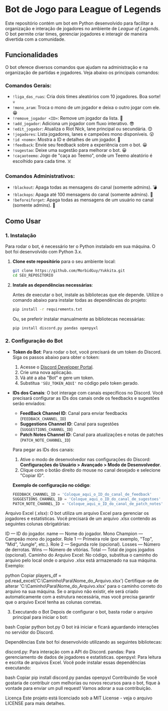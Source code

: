 # Bot de Jogo para League of Legends

Este repositório contém um bot em Python desenvolvido para facilitar a organização e interação de jogadores no ambiente de *League of Legends*. O bot permite criar times, gerenciar jogadores e interagir de maneira divertida com a comunidade.

## Funcionalidades

O bot oferece diversos comandos que ajudam na administração e na organização de partidas e jogadores. Veja abaixo os principais comandos:

### **Comandos Gerais:**

- `!liga_das_ruas`: Cria dois times aleatórios com 10 jogadores. Boa sorte! 💀
- `!mono_aram`: Troca o mono de um jogador e deixa o outro jogar com ele. 😁
- `!remove_jogador <ID>`: Remove um jogador da lista. 🥹
- `!add_jogador`: Adiciona um jogador com fluxo interativo. 😎
- `!edit_jogador`: Atualiza o Riot Nick, lane principal ou secundária. 😊
- `!jogadores`: Lista jogadores, lanes e campeões mono disponíveis. 😲
- `!id <nome>`: Mostra a ID e detalhes de um jogador. 🤩
- `!feedback`: Envie seu feedback sobre a experiência com o bot. 😀
- `!sugestao`: Deixe uma sugestão para melhorar o bot. 😀
- `!caçaoteemo`: Jogo de "caça ao Teemo", onde um Teemo aleatório é escolhido para cada time. ☠️

### **Comandos Administrativos:**

- `!blackout`: Apaga todas as mensagens do canal (somente admins). 💣
- `!blackops`: Apaga até 100 mensagens do canal (somente admins). 🚀
- `!beforeiforget`: Apaga todas as mensagens de um usuário no canal (somente admins). 👾

## Como Usar

### 1. **Instalação**

Para rodar o bot, é necessário ter o Python instalado em sua máquina. O bot foi desenvolvido com Python 3.x.

1. **Clone este repositório** para o seu ambiente local:

    ```bash
    git clone https://github.com/MorbidGuy/Yukkita.git
    cd SEU_REPOSITORIO
    ```

2. **Instale as dependências necessárias**:

    Antes de executar o bot, instale as bibliotecas que ele depende. Utilize o comando abaixo para instalar todas as dependências do projeto:

    ```bash
    pip install -r requirements.txt
    ```

    Ou, se preferir instalar manualmente as bibliotecas necessárias:

    ```bash
    pip install discord.py pandas openpyxl
    ```

### 2. **Configuração do Bot**

- **Token do Bot**: Para rodar o bot, você precisará de um token do Discord. Siga os passos abaixo para obter o token:

  1. Acesse o [Discord Developer Portal](https://discord.com/developers/applications).
  2. Crie uma nova aplicação.
  3. Vá até a aba "Bot" e gere um token.
  4. Substitua `'SEU_TOKEN_AQUI'` no código pelo token gerado.

- **IDs dos Canais**: O bot interage com canais específicos no Discord. Você precisará configurar as IDs dos canais onde os feedbacks e sugestões serão enviados:

  - **FeedBack Channel ID**: Canal para enviar feedbacks (`FEEDBACK_CHANNEL_ID`)
  - **Suggestions Channel ID**: Canal para sugestões (`SUGGESTIONS_CHANNEL_ID`)
  - **Patch Notes Channel ID**: Canal para atualizações e notas de patches (`PATCH_NOTE_CHANNEL_ID`)

  Para pegar as IDs dos canais:
  1. Ative o modo de desenvolvedor nas configurações do Discord: **Configurações do Usuário > Avançado > Modo de Desenvolvedor**.
  2. Clique com o botão direito do mouse no canal desejado e selecione "Copiar ID".

  **Exemplo de configuração no código**:

  ```python
  FEEDBACK_CHANNEL_ID = 'Coloque_aqui_o_ID_do_canal_de_feedback'
  SUGGESTIONS_CHANNEL_ID = 'Coloque_aqui_o_ID_do_canal_de_sugestoes'
  PATCH_NOTE_CHANNEL_ID = 'Coloque_aqui_o_ID_do_canal_de_patch_notes'
Arquivo Excel (.xlsx): O bot utiliza um arquivo Excel para gerenciar os jogadores e estatísticas. Você precisará de um arquivo .xlsx contendo as seguintes colunas obrigatórias:

ID — ID do jogador.
name — Nome do jogador.
Mono Champion — Campeão mono do jogador.
Role 1 — Primeira role (por exemplo, "Top", "Mid", "Jungle", etc.).
Role 2 — Segunda role (opcional).
Losses — Número de derrotas.
Wins — Número de vitórias.
Total — Total de jogos jogados (opcional).
Caminho do Arquivo Excel: No código, substitua o caminho do arquivo pelo local onde o arquivo .xlsx está armazenado na sua máquina. Exemplo:

python
Copiar
players_df = pd.read_excel('C:\\Caminho\\Para\\Nome_do_Arquivo.xlsx')
Certifique-se de alterar 'C:\\Caminho\\Para\\Nome_do_Arquivo.xlsx' para o caminho correto do arquivo na sua máquina. Se o arquivo não existir, ele será criado automaticamente com a estrutura necessária, mas você precisa garantir que o arquivo Excel tenha as colunas corretas.

3. Executando o Bot
Depois de configurar o bot, basta rodar o arquivo principal para iniciar o bot:

bash
Copiar
python bot.py
O bot irá iniciar e ficará aguardando interações no servidor do Discord.

Dependências
Este bot foi desenvolvido utilizando as seguintes bibliotecas:

discord.py: Para interação com a API do Discord.
pandas: Para gerenciamento de dados de jogadores e estatísticas.
openpyxl: Para leitura e escrita de arquivos Excel.
Você pode instalar essas dependências executando:

bash
Copiar
pip install discord.py pandas openpyxl
Contribuindo
Se você gostaria de contribuir com melhorias ou novos recursos para o bot, fique à vontade para enviar um pull request! Vamos adorar a sua contribuição.

Licença
Este projeto está licenciado sob a MIT License - veja o arquivo LICENSE para mais detalhes.





